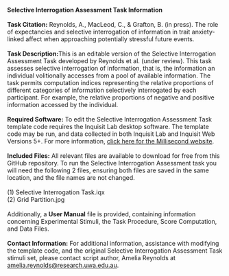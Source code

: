 <b>Selective Interrogation Assessment Task Information</b>
<br><br>
<b>Task Citation:</b>
Reynolds, A., MacLeod, C., & Grafton, B. (in press). The role of expectancies and selective interrogation of information in trait anxiety-linked affect when approaching potentially stressful future events.
<br><br>
<b>Task Description:</b>This is an editable version of the Selective Interrogation Assessment Task developed by Reynolds et al. (under review). This task assesses selective interrogation of information, that is, 
the information an individual volitionally accesses from a pool of available information. The task permits computation indices representing the relative proportions of different categories 
of information selectively interrogated by each participant. For example, the relative proportions of negative and positive information accessed by the individual.
<br><br>
<b>Required Software:</b>
To edit the Selective Interrogation Assessment Task template code requires the Inquisit Lab desktop software. The template code may be run, and data collected in both Inquisit Lab and Inquisit Web Versions 5+. 
For more information, <a href="https://www.millisecond.com/">click here for the Millisecond website</a>.
<br><br>
<b>Included Files:</b>
All relevant files are available to download for free from this GitHub repository. To run the Selective Interrogation Assessment task you will need the following 2 files, ensuring both files are saved in the same location, and the file names are not changed.
<br><br>
(1) Selective Interrogation Task.iqx
<br>
(2) Grid Partition.jpg
<br><br>
Additionally, a <b>User Manual</b> file is provided, containing information concerning Experimental Stimuli, the Task Procedure, Score Computation, and Data Files.
<br><br>
<b>Contact Information:</b> For additional information, assistance with modifying the template code, and the original Selective Interrogation Assessment Task stimuli set, please contact script author, Amelia Reynolds at <a href="mailto:amelia.reynolds@research.uwa.edu.au">amelia.reynolds@research.uwa.edu.au</a>.

